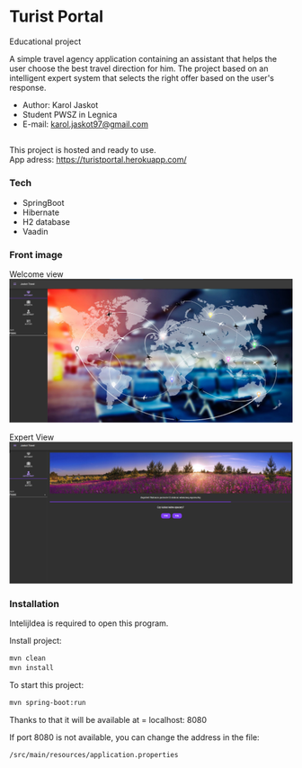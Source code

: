 # Turist Portal

Educational project

A simple travel agency application containing an assistant that helps the user choose the best travel direction for him. The project based on an intelligent expert system that selects the right offer based on the user's response. 

* Author: Karol Jaskot
 * Student PWSZ in Legnica
 * E-mail: karol.jaskot97@gmail.com

##

This project is hosted and ready to use.  
App adress:
https://turistportal.herokuapp.com/

### Tech

* SpringBoot 
* Hibernate
* H2 database
* Vaadin 

### Front image
Welcome view
![alt text](img/turist1.png)

Expert View
![alt text](img/turist2.png)

### Installation

IntelijIdea is required to open this program. 



Install project:
```sh
mvn clean
mvn install
```
To start this project:
```sh
mvn spring-boot:run
```

Thanks to that it will be available at =  localhost: 8080


If port 8080 is not available, you can change the address in the file:
```sh
/src/main/resources/application.properties
```